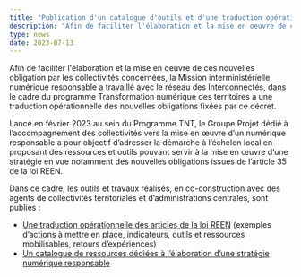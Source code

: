 ```yaml
---
title: "Publication d'un catalogue d'outils et d'une traduction opérationnelle pour la stratégie numérique responsable des collectivités"
description: "Afin de faciliter l'élaboration et la mise en oeuvre de ces nouvelles obligation par les collectivités concernées, la Mission interministérielle numérique responsable a travaillé avec le réseau des Interconnectés, dans le cadre du programme Transformation numérique des territoires à une traduction opérationnelle des nouvelles obligations fixées par ce décret."
type: news
date: 2023-07-13
---
```

<!-- image: /img/posts/strategie-numerique-responsable-des-collectivites/strategie-numerique-responsable-collectivites.webp -->

<!-- ![]({{ image }}) -->

Afin de faciliter l'élaboration et la mise en oeuvre de ces nouvelles obligation par les collectivités concernées, la Mission interministérielle numérique responsable a travaillé avec le réseau des Interconnectés, dans le cadre du programme Transformation numérique des territoires à une traduction opérationnelle des nouvelles obligations fixées par ce décret.

Lancé en février 2023 au sein du Programme TNT, le Groupe Projet dédié à l’accompagnement des collectivités vers la mise en œuvre d’un numérique responsable a pour objectif d’adresser la démarche à l’échelon local en proposant des ressources et outils pouvant servir à la mise en œuvre d’une stratégie en vue notamment des nouvelles obligations issues de l’article 35 de la loi REEN.

Dans ce cadre, les outils et travaux réalisés, en co-construction avec des agents de collectivités territoriales et d’administrations centrales, sont publiés :

- [Une traduction opérationnelle des articles de la loi REEN](/publications/strategie-numerique-responsable-des-collectivites/) (exemples d’actions à mettre en place, indicateurs, outils et ressources mobilisables, retours d’expériences)
- [Un catalogue de ressources dédiées à l’élaboration d’une stratégie numérique responsable](/publications/strategie-numerique-responsable-des-collectivites/catalogue-outils/)
